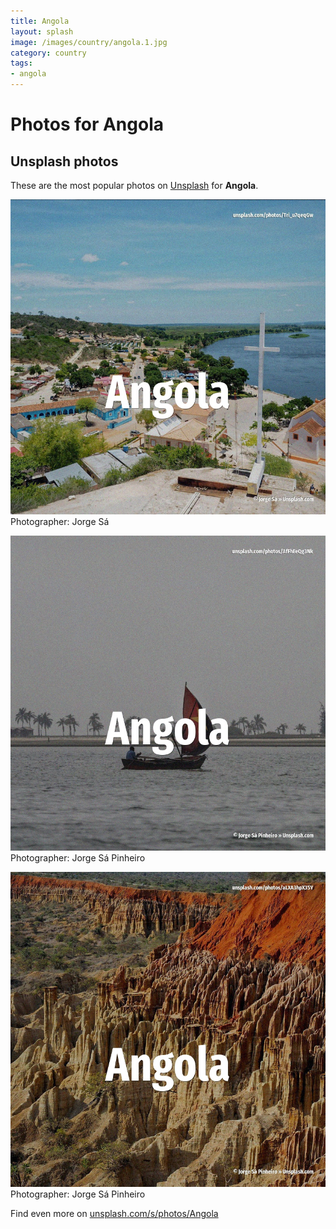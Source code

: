 ```yaml
---
title: Angola
layout: splash
image: /images/country/angola.1.jpg
category: country
tags:
- angola
---
```

# Photos for Angola
 
## Unsplash photos
These are the most popular photos on [Unsplash](https://unsplash.com) for **Angola**.
 
![Angola](/images/country/angola.1.jpg)
Photographer:  Jorge Sá
 
![Angola](/images/country/angola.2.jpg)
Photographer:  Jorge Sá Pinheiro
 
![Angola](/images/country/angola.3.jpg)
Photographer:  Jorge Sá Pinheiro
 
Find even more on [unsplash.com/s/photos/Angola](https://unsplash.com/s/photos/Angola)
 
